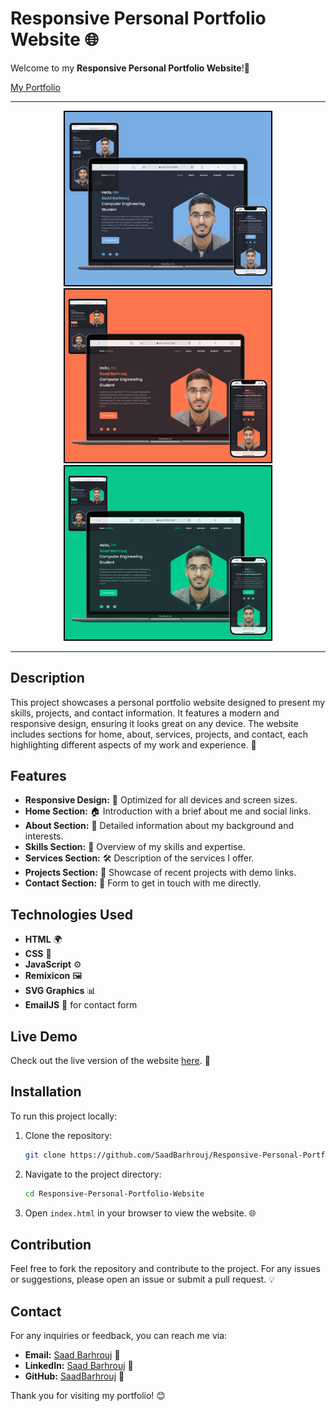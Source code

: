 # Responsive Personal Portfolio Website 🌐

Welcome to my **Responsive Personal Portfolio Website**!🎨 <p> <a href="https://portfolio-saad-barhrouj.netlify.app/" target="_blank">My Portfolio</a></p> 

<hr>
<div style="text-align: center;">
    <img src="assets/img/2.projects.png" alt="Portfolio Preview" width="330" style="border: 2px solid #000; display: inline-block;">
    <img src="assets/img/4.projects.png" alt="Portfolio Preview" width="330" style="border: 2px solid #000; display: inline-block;">
    <img src="assets/img/5.projects.png" alt="Portfolio Preview" width="330" style="border: 2px solid #000; display: inline-block;">
</div>



<hr>

## Description

This project showcases a personal portfolio website designed to present my skills, projects, and contact information. It features a modern and responsive design, ensuring it looks great on any device. The website includes sections for home, about, services, projects, and contact, each highlighting different aspects of my work and experience. 🚀


## Features

- **Responsive Design:** 📱 Optimized for all devices and screen sizes.
- **Home Section:** 🏠 Introduction with a brief about me and social links.
- **About Section:** 📖 Detailed information about my background and interests.
- **Skills Section:** 💪 Overview of my skills and expertise.
- **Services Section:** 🛠️ Description of the services I offer.
- **Projects Section:** 📂 Showcase of recent projects with demo links.
- **Contact Section:** 📩 Form to get in touch with me directly.

## Technologies Used

- **HTML** 🌍
- **CSS** 🎨
- **JavaScript** ⚙️
- **Remixicon** 🖼️
- **SVG Graphics** 📊
- **EmailJS** 📧 for contact form

## Live Demo

Check out the live version of the website [here](https://portfolio-saad-barhrouj.netlify.app/). 🌟

## Installation

To run this project locally:

1. Clone the repository:
    ```bash
    git clone https://github.com/SaadBarhrouj/Responsive-Personal-Portfolio-Website.git
    ```
2. Navigate to the project directory:
    ```bash
    cd Responsive-Personal-Portfolio-Website
    ```
3. Open `index.html` in your browser to view the website. 🌐

## Contribution

Feel free to fork the repository and contribute to the project. For any issues or suggestions, please open an issue or submit a pull request. 💡

## Contact

For any inquiries or feedback, you can reach me via:

- **Email:** [Saad Barhrouj](saad.barhrouj@etu.uae.ac.ma) 📧
- **LinkedIn:** [Saad Barhrouj](https://www.linkedin.com/in/saad-barhrouj-b37270295/) 💼
- **GitHub:** [SaadBarhrouj](https://github.com/SaadBarhrouj) 🐙

Thank you for visiting my portfolio! 😊
